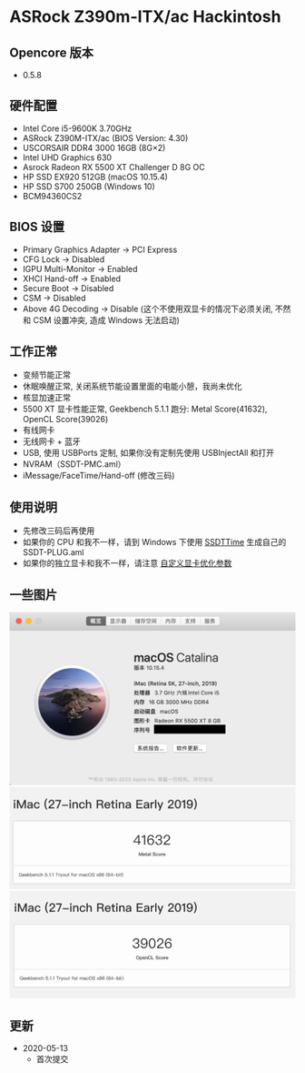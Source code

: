 # ASRock Z390m-ITX/ac Hackintosh

## Opencore 版本
* 0.5.8

## 硬件配置

* Intel Core i5-9600K 3.70GHz
* ASRock Z390M-ITX/ac (BIOS Version: 4.30)
* USCORSAIR DDR4 3000 16GB (8G×2)
* Intel UHD Graphics 630
* Asrock Radeon RX 5500 XT Challenger D 8G OC
* HP SSD EX920 512GB (macOS 10.15.4)
* HP SSD S700 250GB (Windows 10)
* BCM94360CS2

## BIOS 设置

* Primary Graphics Adapter -> PCI Express
* CFG Lock -> Disabled
* IGPU Multi-Monitor -> Enabled
* XHCI Hand-off -> Enabled
* Secure Boot -> Disabled
* CSM -> Disabled
* Above 4G Decoding -> Disable (这个不使用双显卡的情况下必须关闭, 不然和 CSM 设置冲突, 造成 Windows 无法启动)

## 工作正常

* 变频节能正常
* 休眠唤醒正常, 关闭系统节能设置里面的电能小憩，我尚未优化
* 核显加速正常
* 5500 XT 显卡性能正常, Geekbench 5.1.1 跑分: Metal Score(41632), OpenCL Score(39026)
* 有线网卡
* 无线网卡 + 蓝牙
* USB, 使用 USBPorts 定制, 如果你没有定制先使用 USBInjectAll 和打开
* NVRAM（SSDT-PMC.aml）
* iMessage/FaceTime/Hand-off (修改三码)

## 使用说明

* 先修改三码后再使用
* 如果你的 CPU 和我不一样，请到 Windows 下使用 [SSDTTime](https://github.com/corpnewt/SSDTTime) 生成自己的 SSDT-PLUG.aml
* 如果你的独立显卡和我不一样，请注意 [自定义显卡优化参数](Resources/5500XT/README.md)

## 一些图片

![系统信息](Images/macOS.png "系统信息")
![Metal 跑分](Images/Metal.png "Metal 跑分")
![OpenCL 跑分](Images/OpenCL.png "OpenCL 跑分")

## 更新

* 2020-05-13
  * 首次提交